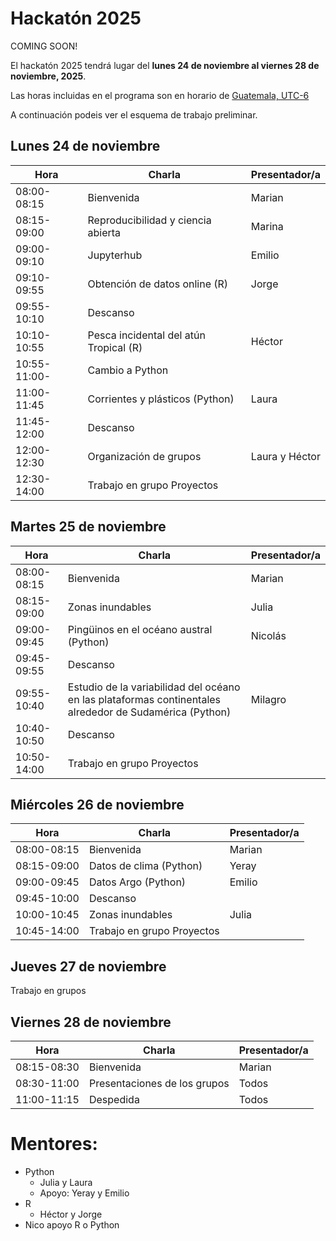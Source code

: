 # Hackatón 2025

COMING SOON!

El hackatón 2025 tendrá lugar del **lunes 24 de noviembre al viernes 28 de noviembre, 2025**.

Las horas incluidas en el programa son en horario de [Guatemala, UTC-6](https://www.zeitverschiebung.net/es/city/3598132)

A continuación podeis ver el esquema de trabajo preliminar.

## Lunes 24 de noviembre
 
| Hora |	Charla |	Presentador/a | 
| ------------- |-------- | ------------- |
|08:00-08:15|	Bienvenida|	Marian| 
|08:15-09:00| Reproducibilidad y ciencia abierta|Marina	 | 
|09:00-09:10| Jupyterhub | 	Emilio|
|09:10-09:55|Obtención de datos online (R)  	|Jorge|
|09:55-10:10|Descanso  |	|
|10:10-10:55|Pesca incidental del atún Tropical (R) | Héctor	 |
|10:55-11:00-|Cambio a Python  |	|
|11:00-11:45| Corrientes y plásticos (Python) | Laura |
|11:45-12:00|Descanso |	|
|12:00-12:30| Organización de grupos  |Laura y Héctor|
|12:30-14:00| Trabajo en grupo Proyectos| |



## Martes 25 de noviembre

|Hora|	Charla|	Presentador/a|
| ------------- |-------- | ------------- |
|08:00-08:15|	Bienvenida|	Marian|
|08:15-09:00|Zonas inundables | Julia	 |
|09:00-09:45|Pingüinos en el océano austral (Python)|	Nicolás  |
|09:45-09:55|Descanso |	|
|09:55-10:40| Estudio de la variabilidad del océano en las plataformas continentales alrededor de Sudamérica (Python)| 	Milagro 	|
|10:40-10:50|Descanso |	|
|10:50-14:00| Trabajo en grupo Proyectos | |


## Miércoles 26 de noviembre
|Hora|	Charla|	Presentador/a|
| ------------- |-------- | ------------- |
|08:00-08:15|	Bienvenida|	Marian|
|08:15-09:00|	Datos de clima (Python) | Yeray |
|09:00-09:45|	Datos Argo (Python)|	Emilio |
|09:45-10:00| Descanso |	|
|10:00-10:45|Zonas inundables | Julia	 |
|10:45-14:00| Trabajo en grupo Proyectos | |



## Jueves 27 de noviembre

Trabajo en grupos




## Viernes 28 de noviembre

|Hora|	Charla|	Presentador/a|
| ------------- |-------- | ------------- |
|08:15-08:30|	Bienvenida|	Marian|
|08:30-11:00|	Presentaciones de los grupos |	Todos|
|11:00-11:15|	Despedida|	Todos|


# Mentores:
 - Python  
    - Julia y Laura
    - Apoyo: Yeray y Emilio
 - R  
    - Héctor y Jorge
  - Nico apoyo R o Python







